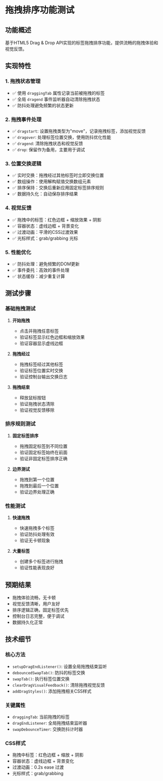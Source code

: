 # 拖拽排序功能测试

## 功能概述

基于HTML5 Drag & Drop API实现的标签拖拽排序功能，提供流畅的拖拽体验和视觉反馈。

## 实现特性

### 1. 拖拽状态管理
- ✅ 使用 `draggingTab` 属性记录当前被拖拽的标签
- ✅ 全局 `dragend` 事件监听器自动清除拖拽状态
- ✅ 防抖处理避免频繁的状态更新

### 2. 拖拽事件处理
- ✅ `dragstart`: 设置拖拽类型为"move"，记录拖拽标签，添加视觉反馈
- ✅ `dragover`: 处理标签位置交换，使用防抖优化性能
- ✅ `dragend`: 清除拖拽状态和视觉反馈
- ✅ `drop`: 保留作为备用，主要用于调试

### 3. 位置交换逻辑
- ✅ 实时交换：拖拽经过其他标签时立即交换位置
- ✅ 数组操作：使用解构赋值交换数组元素
- ✅ 排序保持：交换后重新应用固定标签排序规则
- ✅ 数据持久化：自动保存排序结果

### 4. 视觉反馈
- ✅ 拖拽中的标签：红色边框 + 缩放效果 + 阴影
- ✅ 容器状态：虚线边框 + 背景变化
- ✅ 过渡动画：平滑的CSS过渡效果
- ✅ 光标样式：grab/grabbing 光标

### 5. 性能优化
- ✅ 防抖处理：避免频繁的DOM更新
- ✅ 事件委托：高效的事件处理
- ✅ 状态缓存：减少重复计算

## 测试步骤

### 基础拖拽测试
1. **开始拖拽**
   - 点击并拖拽任意标签
   - 验证标签显示红色边框和缩放效果
   - 验证容器显示虚线边框

2. **拖拽经过**
   - 拖拽标签经过其他标签
   - 验证标签位置实时交换
   - 验证控制台输出交换日志

3. **拖拽结束**
   - 释放鼠标按钮
   - 验证拖拽状态清除
   - 验证视觉反馈移除

### 排序规则测试
1. **固定标签排序**
   - 拖拽固定标签到不同位置
   - 验证固定标签始终在前面
   - 验证非固定标签排序正确

2. **边界测试**
   - 拖拽到第一个位置
   - 拖拽到最后一个位置
   - 验证边界处理正确

### 性能测试
1. **快速拖拽**
   - 快速拖拽多个标签
   - 验证防抖处理有效
   - 验证无卡顿现象

2. **大量标签**
   - 创建多个标签进行拖拽
   - 验证性能表现良好

## 预期结果

- 拖拽体验流畅，无卡顿
- 视觉反馈清晰，用户友好
- 排序逻辑正确，固定标签优先
- 控制台日志完整，便于调试
- 数据持久化正常

## 技术细节

### 核心方法
- `setupDragEndListener()`: 设置全局拖拽结束监听
- `debouncedSwapTab()`: 防抖的标签交换
- `swapTab()`: 执行标签位置交换
- `clearDragVisualFeedback()`: 清除拖拽视觉反馈
- `addDragStyles()`: 添加拖拽相关CSS样式

### 关键属性
- `draggingTab`: 当前拖拽的标签
- `dragEndListener`: 全局拖拽结束监听器
- `swapDebounceTimer`: 交换防抖计时器

### CSS样式
- 拖拽中标签：红色边框 + 缩放 + 阴影
- 容器状态：虚线边框 + 背景变化
- 过渡动画：0.2s ease 过渡
- 光标样式：grab/grabbing
